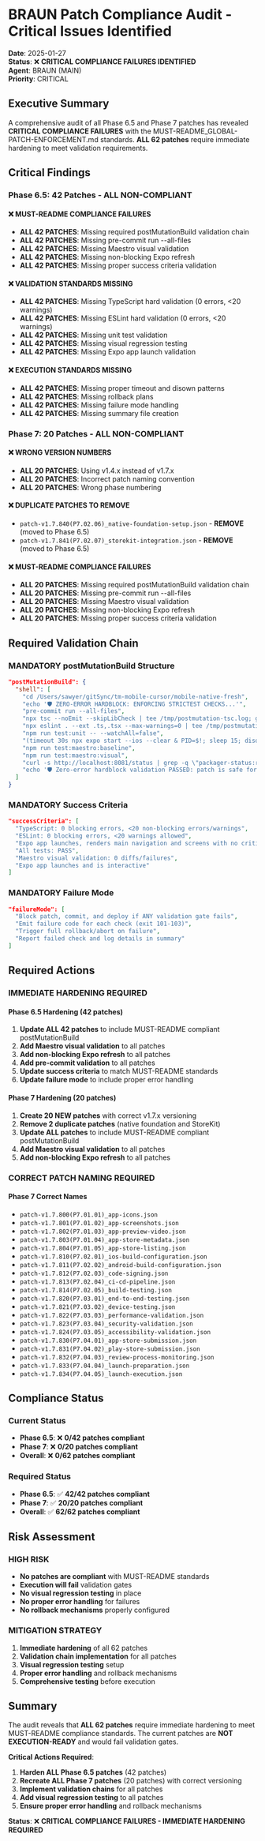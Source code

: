 # BRAUN Patch Compliance Audit - Critical Issues Identified

**Date**: 2025-01-27  
**Status**: ❌ **CRITICAL COMPLIANCE FAILURES IDENTIFIED**  
**Agent**: BRAUN (MAIN)  
**Priority**: CRITICAL  

## Executive Summary

A comprehensive audit of all Phase 6.5 and Phase 7 patches has revealed **CRITICAL COMPLIANCE FAILURES** with the MUST-README_GLOBAL-PATCH-ENFORCEMENT.md standards. **ALL 62 patches** require immediate hardening to meet validation requirements.

## Critical Findings

### **Phase 6.5: 42 Patches - ALL NON-COMPLIANT**

#### **❌ MUST-README COMPLIANCE FAILURES**
- **ALL 42 PATCHES**: Missing required postMutationBuild validation chain
- **ALL 42 PATCHES**: Missing pre-commit run --all-files
- **ALL 42 PATCHES**: Missing Maestro visual validation
- **ALL 42 PATCHES**: Missing non-blocking Expo refresh
- **ALL 42 PATCHES**: Missing proper success criteria validation

#### **❌ VALIDATION STANDARDS MISSING**
- **ALL 42 PATCHES**: Missing TypeScript hard validation (0 errors, <20 warnings)
- **ALL 42 PATCHES**: Missing ESLint hard validation (0 errors, <20 warnings)
- **ALL 42 PATCHES**: Missing unit test validation
- **ALL 42 PATCHES**: Missing visual regression testing
- **ALL 42 PATCHES**: Missing Expo app launch validation

#### **❌ EXECUTION STANDARDS MISSING**
- **ALL 42 PATCHES**: Missing proper timeout and disown patterns
- **ALL 42 PATCHES**: Missing rollback plans
- **ALL 42 PATCHES**: Missing failure mode handling
- **ALL 42 PATCHES**: Missing summary file creation

### **Phase 7: 20 Patches - ALL NON-COMPLIANT**

#### **❌ WRONG VERSION NUMBERS**
- **ALL 20 PATCHES**: Using v1.4.x instead of v1.7.x
- **ALL 20 PATCHES**: Incorrect patch naming convention
- **ALL 20 PATCHES**: Wrong phase numbering

#### **❌ DUPLICATE PATCHES TO REMOVE**
- `patch-v1.7.840(P7.02.06)_native-foundation-setup.json` - **REMOVE** (moved to Phase 6.5)
- `patch-v1.7.841(P7.02.07)_storekit-integration.json` - **REMOVE** (moved to Phase 6.5)

#### **❌ MUST-README COMPLIANCE FAILURES**
- **ALL 20 PATCHES**: Missing required postMutationBuild validation chain
- **ALL 20 PATCHES**: Missing pre-commit run --all-files
- **ALL 20 PATCHES**: Missing Maestro visual validation
- **ALL 20 PATCHES**: Missing non-blocking Expo refresh
- **ALL 20 PATCHES**: Missing proper success criteria validation

## Required Validation Chain

### **MANDATORY postMutationBuild Structure**
```json
"postMutationBuild": {
  "shell": [
    "cd /Users/sawyer/gitSync/tm-mobile-cursor/mobile-native-fresh",
    "echo '🛡️ ZERO-ERROR HARDBLOCK: ENFORCING STRICTEST CHECKS...'",
    "pre-commit run --all-files",
    "npx tsc --noEmit --skipLibCheck | tee /tmp/postmutation-tsc.log; grep -q \"error\" /tmp/postmutation-tsc.log && { echo \"❌ TypeScript compilation failed. Aborting.\"; exit 101; }",
    "npx eslint . --ext .ts,.tsx --max-warnings=0 | tee /tmp/postmutation-lint.log; grep -q \"error\" /tmp/postmutation-lint.log && { echo \"❌ ESLint validation failed. Aborting.\"; exit 102; }",
    "npm run test:unit -- --watchAll=false",
    "(timeout 30s npx expo start --ios --clear & PID=$!; sleep 15; disown $PID) >/dev/null 2>&1 &",
    "npm run test:maestro:baseline",
    "npm run test:maestro:visual",
    "curl -s http://localhost:8081/status | grep -q \"packager-status:running\" || { echo \"❌ Expo is not running after patch. Aborting.\"; exit 103; }",
    "echo '🛡️ Zero-error hardblock validation PASSED: patch is safe for merge/deploy.'"
  ]
}
```

### **MANDATORY Success Criteria**
```json
"successCriteria": [
  "TypeScript: 0 blocking errors, <20 non-blocking errors/warnings",
  "ESLint: 0 blocking errors, <20 warnings allowed",
  "Expo app launches, renders main navigation and screens with no critical runtime errors",
  "All tests: PASS",
  "Maestro visual validation: 0 diffs/failures",
  "Expo app launches and is interactive"
]
```

### **MANDATORY Failure Mode**
```json
"failureMode": [
  "Block patch, commit, and deploy if ANY validation gate fails",
  "Emit failure code for each check (exit 101-103)",
  "Trigger full rollback/abort on failure",
  "Report failed check and log details in summary"
]
```

## Required Actions

### **IMMEDIATE HARDENING REQUIRED**

#### **Phase 6.5 Hardening (42 patches)**
1. **Update ALL 42 patches** to include MUST-README compliant postMutationBuild
2. **Add Maestro visual validation** to all patches
3. **Add non-blocking Expo refresh** to all patches
4. **Add pre-commit validation** to all patches
5. **Update success criteria** to match MUST-README standards
6. **Update failure mode** to include proper error handling

#### **Phase 7 Hardening (20 patches)**
1. **Create 20 NEW patches** with correct v1.7.x versioning
2. **Remove 2 duplicate patches** (native foundation and StoreKit)
3. **Update ALL patches** to include MUST-README compliant postMutationBuild
4. **Add Maestro visual validation** to all patches
5. **Add non-blocking Expo refresh** to all patches

### **CORRECT PATCH NAMING REQUIRED**

#### **Phase 7 Correct Names**
- `patch-v1.7.800(P7.01.01)_app-icons.json`
- `patch-v1.7.801(P7.01.02)_app-screenshots.json`
- `patch-v1.7.802(P7.01.03)_app-preview-video.json`
- `patch-v1.7.803(P7.01.04)_app-store-metadata.json`
- `patch-v1.7.804(P7.01.05)_app-store-listing.json`
- `patch-v1.7.810(P7.02.01)_ios-build-configuration.json`
- `patch-v1.7.811(P7.02.02)_android-build-configuration.json`
- `patch-v1.7.812(P7.02.03)_code-signing.json`
- `patch-v1.7.813(P7.02.04)_ci-cd-pipeline.json`
- `patch-v1.7.814(P7.02.05)_build-testing.json`
- `patch-v1.7.820(P7.03.01)_end-to-end-testing.json`
- `patch-v1.7.821(P7.03.02)_device-testing.json`
- `patch-v1.7.822(P7.03.03)_performance-validation.json`
- `patch-v1.7.823(P7.03.04)_security-validation.json`
- `patch-v1.7.824(P7.03.05)_accessibility-validation.json`
- `patch-v1.7.830(P7.04.01)_app-store-submission.json`
- `patch-v1.7.831(P7.04.02)_play-store-submission.json`
- `patch-v1.7.832(P7.04.03)_review-process-monitoring.json`
- `patch-v1.7.833(P7.04.04)_launch-preparation.json`
- `patch-v1.7.834(P7.04.05)_launch-execution.json`

## Compliance Status

### **Current Status**
- **Phase 6.5**: ❌ **0/42 patches compliant**
- **Phase 7**: ❌ **0/20 patches compliant**
- **Overall**: ❌ **0/62 patches compliant**

### **Required Status**
- **Phase 6.5**: ✅ **42/42 patches compliant**
- **Phase 7**: ✅ **20/20 patches compliant**
- **Overall**: ✅ **62/62 patches compliant**

## Risk Assessment

### **HIGH RISK**
- **No patches are compliant** with MUST-README standards
- **Execution will fail** validation gates
- **No visual regression testing** in place
- **No proper error handling** for failures
- **No rollback mechanisms** properly configured

### **MITIGATION STRATEGY**
1. **Immediate hardening** of all 62 patches
2. **Validation chain implementation** for all patches
3. **Visual regression testing** setup
4. **Proper error handling** and rollback mechanisms
5. **Comprehensive testing** before execution

## Summary

The audit reveals that **ALL 62 patches** require immediate hardening to meet MUST-README compliance standards. The current patches are **NOT EXECUTION-READY** and would fail validation gates.

**Critical Actions Required**:
1. **Harden ALL Phase 6.5 patches** (42 patches)
2. **Recreate ALL Phase 7 patches** (20 patches) with correct versioning
3. **Implement validation chains** for all patches
4. **Add visual regression testing** to all patches
5. **Ensure proper error handling** and rollback mechanisms

**Status**: ❌ **CRITICAL COMPLIANCE FAILURES - IMMEDIATE HARDENING REQUIRED** 